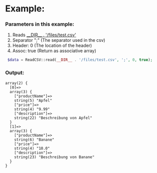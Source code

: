 # Example:

### Parameters in this example:
1. Reads [\_\_DIR\_\_ . '/files/test.csv'](https://github.com/philipphermes/CSVReader/blob/example/files/test.csv)
2. Separator ";" (The separator used in the csv)
3. Header: 0 (The location of the header)
4. Assoc: true (Return as associative array)

```php
 $data = ReadCSV::read(__DIR__ . '/files/test.csv', ';', 0, true);
```

### Output:
```
array(2) {
  [0]=>
  array(3) {
    ["productName"]=>
    string(5) "Apfel"
    ["price"]=>
    string(4) "9.99"
    ["description"]=>
    string(22) "Beschreibung von Apfel"
  }
  [1]=>
  array(3) {
    ["productName"]=>
    string(6) "Banane"
    ["price"]=>
    string(4) "10.0"
    ["description"]=>
    string(23) "Beschreibung von Banane"
  }
}
```